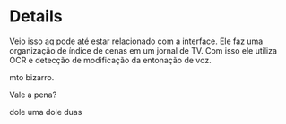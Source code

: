 # Details #

Veio isso aq pode até estar relacionado com a interface.
Ele faz uma organização de índice de cenas em um jornal de TV.
Com isso ele utiliza OCR e detecção de modificação da entonação de voz.

mto bizarro.

Vale a pena?

dole uma
dole duas